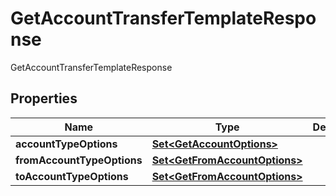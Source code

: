 

# GetAccountTransferTemplateResponse

GetAccountTransferTemplateResponse

## Properties

| Name | Type | Description | Notes |
|------------ | ------------- | ------------- | -------------|
|**accountTypeOptions** | [**Set&lt;GetAccountOptions&gt;**](GetAccountOptions.md) |  |  [optional] |
|**fromAccountTypeOptions** | [**Set&lt;GetFromAccountOptions&gt;**](GetFromAccountOptions.md) |  |  [optional] |
|**toAccountTypeOptions** | [**Set&lt;GetFromAccountOptions&gt;**](GetFromAccountOptions.md) |  |  [optional] |



